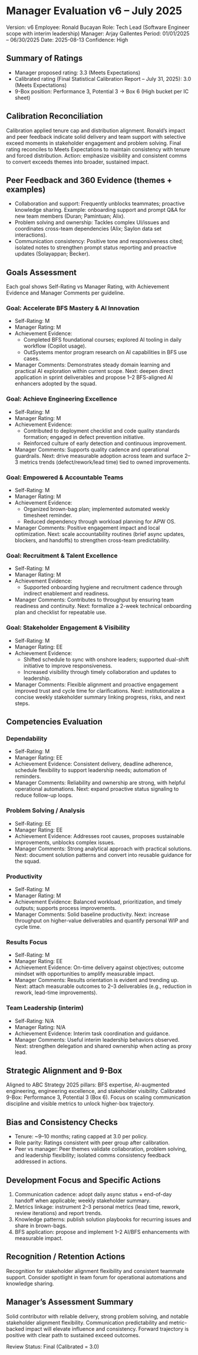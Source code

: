 # Manager Evaluation v6 – July 2025

Version: v6
Employee: Ronald Bucayan
Role: Tech Lead (Software Engineer scope with interim leadership)
Manager: Arjay Gallentes
Period: 01/01/2025 – 06/30/2025
Date: 2025-08-13
Confidence: High

## Summary of Ratings
- Manager proposed rating: 3.3 (Meets Expectations)
- Calibrated rating (Final Statistical Calibration Report – July 31, 2025): 3.0 (Meets Expectations)
- 9-Box position: Performance 3, Potential 3 → Box 6 (High bucket per IC sheet)

## Calibration Reconciliation
Calibration applied tenure cap and distribution alignment. Ronald’s impact and peer feedback indicate solid delivery and team support with selective exceed moments in stakeholder engagement and problem solving. Final rating reconciles to Meets Expectations to maintain consistency with tenure and forced distribution. Action: emphasize visibility and consistent comms to convert exceeds themes into broader, sustained impact.

## Peer Feedback and 360 Evidence (themes + examples)
- Collaboration and support: Frequently unblocks teammates; proactive knowledge sharing. Example: onboarding support and prompt Q&A for new team members (Duran; Pamintuan; Alix).
- Problem solving and ownership: Tackles complex UI/issues and coordinates cross-team dependencies (Alix; Saylon data set interactions).
- Communication consistency: Positive tone and responsiveness cited; isolated notes to strengthen prompt status reporting and proactive updates (Solayappan; Becker).

## Goals Assessment
Each goal shows Self-Rating vs Manager Rating, with Achievement Evidence and Manager Comments per guideline.

### Goal: Accelerate BFS Mastery & AI Innovation
- Self-Rating: M
- Manager Rating: M
- Achievement Evidence:
  - Completed BFS foundational courses; explored AI tooling in daily workflow (Copilot usage).
  - OutSystems mentor program research on AI capabilities in BFS use cases.
- Manager Comments: Demonstrates steady domain learning and practical AI exploration within current scope. Next: deepen direct application in sprint deliverables and propose 1–2 BFS-aligned AI enhancers adopted by the squad.

### Goal: Achieve Engineering Excellence
- Self-Rating: M
- Manager Rating: M
- Achievement Evidence:
  - Contributed to deployment checklist and code quality standards formation; engaged in defect prevention initiative.
  - Reinforced culture of early detection and continuous improvement.
- Manager Comments: Supports quality cadence and operational guardrails. Next: drive measurable adoption across team and surface 2–3 metrics trends (defect/rework/lead time) tied to owned improvements.

### Goal: Empowered & Accountable Teams
- Self-Rating: M
- Manager Rating: M
- Achievement Evidence:
  - Organized brown-bag plan; implemented automated weekly timesheet reminder.
  - Reduced dependency through workload planning for APW OS.
- Manager Comments: Positive engagement impact and local optimization. Next: scale accountability routines (brief async updates, blockers, and handoffs) to strengthen cross-team predictability.

### Goal: Recruitment & Talent Excellence
- Self-Rating: M
- Manager Rating: M
- Achievement Evidence:
  - Supported onboarding hygiene and recruitment cadence through indirect enablement and readiness.
- Manager Comments: Contributes to throughput by ensuring team readiness and continuity. Next: formalize a 2-week technical onboarding plan and checklist for repeatable use.

### Goal: Stakeholder Engagement & Visibility
- Self-Rating: M
- Manager Rating: EE
- Achievement Evidence:
  - Shifted schedule to sync with onshore leaders; supported dual-shift initiative to improve responsiveness.
  - Increased visibility through timely collaboration and updates to leadership.
- Manager Comments: Flexible alignment and proactive engagement improved trust and cycle time for clarifications. Next: institutionalize a concise weekly stakeholder summary linking progress, risks, and next steps.

## Competencies Evaluation

### Dependability
- Self-Rating: M
- Manager Rating: EE
- Achievement Evidence: Consistent delivery, deadline adherence, schedule flexibility to support leadership needs; automation of reminders.
- Manager Comments: Reliability and ownership are strong, with helpful operational automations. Next: expand proactive status signaling to reduce follow-up loops.

### Problem Solving / Analysis
- Self-Rating: EE
- Manager Rating: EE
- Achievement Evidence: Addresses root causes, proposes sustainable improvements, unblocks complex issues.
- Manager Comments: Strong analytical approach with practical solutions. Next: document solution patterns and convert into reusable guidance for the squad.

### Productivity
- Self-Rating: M
- Manager Rating: M
- Achievement Evidence: Balanced workload, prioritization, and timely outputs; supports process improvements.
- Manager Comments: Solid baseline productivity. Next: increase throughput on higher-value deliverables and quantify personal WIP and cycle time.

### Results Focus
- Self-Rating: M
- Manager Rating: EE
- Achievement Evidence: On-time delivery against objectives; outcome mindset with opportunities to amplify measurable impact.
- Manager Comments: Results orientation is evident and trending up. Next: attach measurable outcomes to 2–3 deliverables (e.g., reduction in rework, lead-time improvements).

### Team Leadership (interim)
- Self-Rating: N/A
- Manager Rating: N/A
- Achievement Evidence: Interim task coordination and guidance.
- Manager Comments: Useful interim leadership behaviors observed. Next: strengthen delegation and shared ownership when acting as proxy lead.

## Strategic Alignment and 9-Box
Aligned to ABC Strategy 2025 pillars: BFS expertise, AI-augmented engineering, engineering excellence, and stakeholder visibility. Calibrated 9-Box: Performance 3, Potential 3 (Box 6). Focus on scaling communication discipline and visible metrics to unlock higher-box trajectory.

## Bias and Consistency Checks
- Tenure: ~9–10 months; rating capped at 3.0 per policy.
- Role parity: Ratings consistent with peer group after calibration.
- Peer vs manager: Peer themes validate collaboration, problem solving, and leadership flexibility; isolated comms consistency feedback addressed in actions.

## Development Focus and Specific Actions
1) Communication cadence: adopt daily async status + end-of-day handoff when applicable; weekly stakeholder summary.
2) Metrics linkage: instrument 2–3 personal metrics (lead time, rework, review iterations) and report trends.
3) Knowledge patterns: publish solution playbooks for recurring issues and share in brown-bags.
4) BFS application: propose and implement 1–2 AI/BFS enhancements with measurable impact.

## Recognition / Retention Actions
Recognition for stakeholder alignment flexibility and consistent teammate support. Consider spotlight in team forum for operational automations and knowledge sharing.

## Manager’s Assessment Summary
Solid contributor with reliable delivery, strong problem solving, and notable stakeholder alignment flexibility. Communication predictability and metric-backed impact will elevate influence and consistency. Forward trajectory is positive with clear path to sustained exceed outcomes.

Review Status: Final (Calibrated = 3.0)



